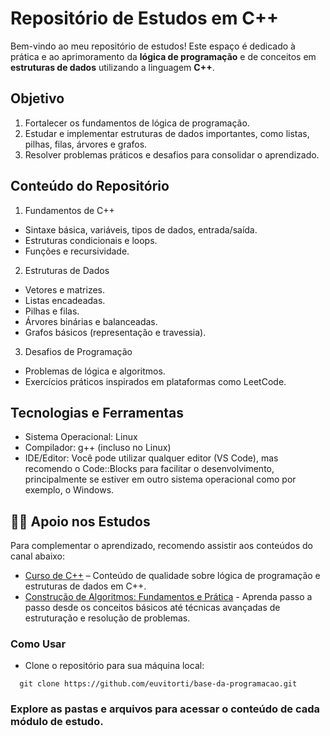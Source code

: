 # Repositório de Estudos em C++
Bem-vindo ao meu repositório de estudos! Este espaço é dedicado à prática e ao aprimoramento da **lógica de programação** e de conceitos em **estruturas de dados** utilizando a linguagem **C++**.

## Objetivo
1. Fortalecer os fundamentos de lógica de programação.
2. Estudar e implementar estruturas de dados importantes, como listas, pilhas, filas, árvores e grafos.
3. Resolver problemas práticos e desafios para consolidar o aprendizado.

## Conteúdo do Repositório

1. Fundamentos de C++
 - Sintaxe básica, variáveis, tipos de dados, entrada/saída.
 - Estruturas condicionais e loops.
 - Funções e recursividade.

2. Estruturas de Dados
 - Vetores e matrizes.
 - Listas encadeadas.
 - Pilhas e filas.
 - Árvores binárias e balanceadas.
 - Grafos básicos (representação e travessia).

3. Desafios de Programação
 - Problemas de lógica e algoritmos.
 - Exercícios práticos inspirados em plataformas como LeetCode.

## Tecnologias e Ferramentas

- Sistema Operacional: Linux
- Compilador: g++ (incluso no Linux)
- IDE/Editor: Você pode utilizar qualquer editor (VS Code), mas recomendo o Code::Blocks para facilitar o desenvolvimento, principalmente se estiver em outro sistema operacional como por exemplo, o Windows.

## 🧑‍🎓 Apoio nos Estudos

Para complementar o aprendizado, recomendo assistir aos conteúdos do canal abaixo:

- [Curso de C++](https://youtube.com/playlist?list=PLx4x_zx8csUjczg1qPHavU1vw1IkBcm40&si=EUGuMztPR-rQgVQ6) – Conteúdo de qualidade sobre lógica de programação e estruturas de dados em C++.
- [Construção de Algoritmos: Fundamentos e Prática](https://youtube.com/playlist?list=PLx4x_zx8csUir5pbqRDgFbVS-2SG7JiOu&si=aB0ZHvXc_lam0Acg) - Aprenda passo a passo desde os conceitos básicos até técnicas avançadas de estruturação e resolução de problemas.

### Como Usar
- Clone o repositório para sua máquina local:

```
  git clone https://github.com/euvitorti/base-da-programacao.git
```

### Explore as pastas e arquivos para acessar o conteúdo de cada módulo de estudo.

